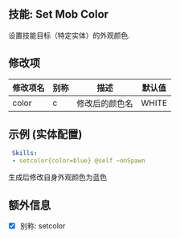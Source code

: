 技能: Set Mob Color
--------------------------

设置技能目标（特定实体）的外观颜色.

修改项
----------

| 修改项名 | 别称    | 描述                                                                                                    | 默认值 |
|-----------|------------|----------------------------------------------------------------------------------------------------------------|---------------|
| color | c | 修改后的颜色名 | WHITE |

示例  (实体配置)
--------
    
```yaml
 Skills:
 - setcolor{color=blue} @self ~onSpawn
```
生成后修改自身外观颜色为蓝色

额外信息
--

- [x] 别称: setcolor